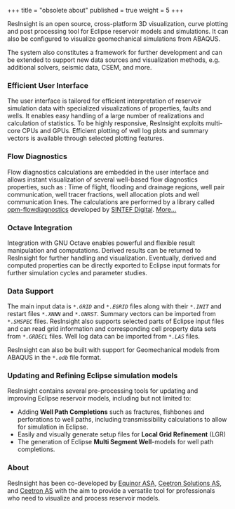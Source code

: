 +++
title = "obsolete about"
published = true
weight = 5
+++

ResInsight is an open source, cross-platform 3D visualization, curve plotting and post processing tool for Eclipse reservoir models and simulations. It can also be configured to visualize geomechanical simulations from ABAQUS.

The system also constitutes a framework for further development and can be extended to support new data sources and visualization methods, e.g. additional solvers, seismic data, CSEM, and more.

### Efficient User Interface
The user interface is tailored for efficient interpretation of reservoir simulation data with specialized visualizations of properties, faults and wells. It enables easy handling of a large number of realizations and calculation of statistics. To be highly responsive, ResInsight exploits multi-core CPUs and GPUs. Efficient plotting of well log plots and summary vectors is available through selected plotting features.

### Flow Diagnostics
Flow diagnostics calculations are embedded in the user interface and allows instant visualization of several well-based flow diagnostics properties, such as : Time of flight, flooding and drainage regions, well pair communication, well tracer fractions, well allocation plots and well communication lines. The calculations are performed by a library called [opm-flowdiagnostics](https://github.com/OPM/opm-flowdiagnostics) developed by [SINTEF Digital](http://www.sintef.no/sintef-ikt/#/). [More...]({{site.baseurl}}/docs/cellresults#method)

### Octave Integration
Integration with GNU Octave enables powerful and flexible result manipulation and computations. Derived results can be returned to ResInsight for further handling and visualization. Eventually, derived and computed properties can be directly exported to Eclipse input formats for further simulation cycles and parameter studies.

### Data Support
The main input data is
_`*.GRID`_ and _`*.EGRID`_ files along with their _`*.INIT`_ and restart files _`*.XNNN`_ and _`*.UNRST`_. 
Summary vectors can be imported from _`*.SMSPEC`_ files.
ResInsight also supports selected parts of Eclipse input files and can read grid 
information and corresponding cell property data sets from _`*.GRDECL`_ files. 
Well log data can be imported from _`*.LAS`_ files.

ResInsight can also be built with support for Geomechanical models from ABAQUS in the _`*.odb`_ file format.

### Updating and Refining Eclipse simulation models
ResInsight contains several pre-processing tools for updating and improving Eclipse reservoir models, including but not limited to:

- Adding **Well Path Completions** such as fractures, fishbones and perforations to well paths, including transmissibility calculations to allow for simulation in Eclipse.
- Easily and visually generate setup files for **Local Grid Refinement** (LGR)
- The generation of Eclipse **Multi Segment Well**-models for well path completions.

### About
ResInsight has been co-developed by [Equinor ASA](https://www.equinor.com/), [Ceetron Solutions AS](http://www.ceetronsolutions.com/), and [Ceetron AS](http://ceetron.com/) with the aim to provide a versatile tool for professionals who need to visualize and process reservoir models.
